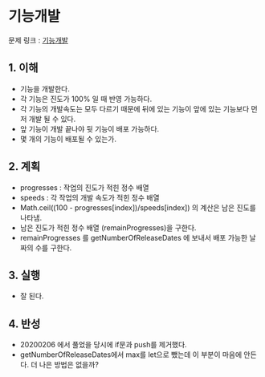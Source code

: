 # 기능개발

문제 링크 : [기능개발](https://programmers.co.kr/learn/courses/30/lessons/42586)

## 1. 이해

- 기능을 개발한다.
- 각 기능은 진도가 100% 일 때 반영 가능하다.
- 각 기능의 개발속도는 모두 다르기 때문에 뒤에 있는 기능이 앞에 있는 기능보다 먼저 개발 될 수 있다.
- 앞 기능이 개발 끝나야 뒷 기능이 배포 가능하다.
- 몇 개의 기능이 배포될 수 있는가.

## 2. 계획

- progresses : 작업의 진도가 적힌 정수 배열
- speeds : 각 작업의 개발 속도가 적힌 정수 배열
- Math.ceil((100 - progresses[index])/speeds[index]) 의 계산은 남은 진도를 나타냄.
- 남은 진도가 적힌 정수 배열 (remainProgresses)을 구한다.
- remainProgresses 를 getNumberOfReleaseDates 에 보내서 배포 가능한 날짜의 수를 구한다.

## 3. 실행

- 잘 된다.

## 4. 반성

- 20200206 에서 풀었을 당시에 if문과 push를 제거했다.
- getNumberOfReleaseDates에서 max를 let으로 뺐는데 이 부분이 마음에 안든다. 더 나은 방법은 없을까?
